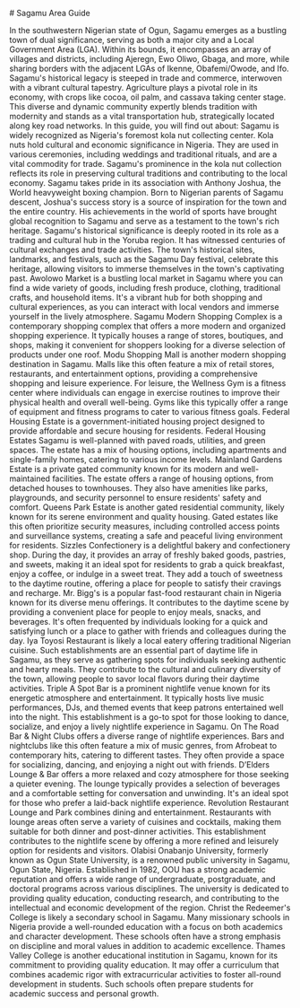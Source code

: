 \# Sagamu Area Guide

In the southwestern Nigerian state of Ogun, Sagamu emerges as a bustling town of dual significance, serving as both a major city and a Local Government Area (LGA). Within its bounds, it encompasses an array of villages and districts, including Ajeregn, Ewo Oliwo, Gbaga, and more, while sharing borders with the adjacent LGAs of Ikenne, Obafemi/Owode, and Ifo. Sagamu's historical legacy is steeped in trade and commerce, interwoven with a vibrant cultural tapestry. Agriculture plays a pivotal role in its economy, with crops like cocoa, oil palm, and cassava taking center stage. This diverse and dynamic community expertly blends tradition with modernity and stands as a vital transportation hub, strategically located along key road networks. In this guide, you will find out about: Sagamu is widely recognized as Nigeria's foremost kola nut collecting center. Kola nuts hold cultural and economic significance in Nigeria. They are used in various ceremonies, including weddings and traditional rituals, and are a vital commodity for trade. Sagamu's prominence in the kola nut collection reflects its role in preserving cultural traditions and contributing to the local economy. Sagamu takes pride in its association with Anthony Joshua, the World heavyweight boxing champion. Born to Nigerian parents of Sagamu descent, Joshua's success story is a source of inspiration for the town and the entire country. His achievements in the world of sports have brought global recognition to Sagamu and serve as a testament to the town's rich heritage. Sagamu's historical significance is deeply rooted in its role as a trading and cultural hub in the Yoruba region. It has witnessed centuries of cultural exchanges and trade activities. The town's historical sites, landmarks, and festivals, such as the Sagamu Day festival, celebrate this heritage, allowing visitors to immerse themselves in the town's captivating past. Awolowo Market is a bustling local market in Sagamu where you can find a wide variety of goods, including fresh produce, clothing, traditional crafts, and household items. It's a vibrant hub for both shopping and cultural experiences, as you can interact with local vendors and immerse yourself in the lively atmosphere. Sagamu Modern Shopping Complex is a contemporary shopping complex that offers a more modern and organized shopping experience. It typically houses a range of stores, boutiques, and shops, making it convenient for shoppers looking for a diverse selection of products under one roof. Modu Shopping Mall is another modern shopping destination in Sagamu. Malls like this often feature a mix of retail stores, restaurants, and entertainment options, providing a comprehensive shopping and leisure experience. For leisure, the Wellness Gym is a fitness center where individuals can engage in exercise routines to improve their physical health and overall well\-being. Gyms like this typically offer a range of equipment and fitness programs to cater to various fitness goals. Federal Housing Estate is a government\-initiated housing project designed to provide affordable and secure housing for residents. Federal Housing Estates Sagamu is well\-planned with paved roads, utilities, and green spaces. The estate has a mix of housing options, including apartments and single\-family homes, catering to various income levels. Mainland Gardens Estate is a private gated community known for its modern and well\-maintained facilities. The estate offers a range of housing options, from detached houses to townhouses. They also have amenities like parks, playgrounds, and security personnel to ensure residents' safety and comfort. Queens Park Estate is another gated residential community, likely known for its serene environment and quality housing. Gated estates like this often prioritize security measures, including controlled access points and surveillance systems, creating a safe and peaceful living environment for residents. Sizzles Confectionery is a delightful bakery and confectionery shop. During the day, it provides an array of freshly baked goods, pastries, and sweets, making it an ideal spot for residents to grab a quick breakfast, enjoy a coffee, or indulge in a sweet treat. They add a touch of sweetness to the daytime routine, offering a place for people to satisfy their cravings and recharge. Mr. Bigg's is a popular fast\-food restaurant chain in Nigeria known for its diverse menu offerings. It contributes to the daytime scene by providing a convenient place for people to enjoy meals, snacks, and beverages. It's often frequented by individuals looking for a quick and satisfying lunch or a place to gather with friends and colleagues during the day. Iya Toyosi Restaurant is likely a local eatery offering traditional Nigerian cuisine. Such establishments are an essential part of daytime life in Sagamu, as they serve as gathering spots for individuals seeking authentic and hearty meals. They contribute to the cultural and culinary diversity of the town, allowing people to savor local flavors during their daytime activities. Triple A Spot Bar is a prominent nightlife venue known for its energetic atmosphere and entertainment. It typically hosts live music performances, DJs, and themed events that keep patrons entertained well into the night. This establishment is a go\-to spot for those looking to dance, socialize, and enjoy a lively nightlife experience in Sagamu. On The Road Bar \& Night Clubs offers a diverse range of nightlife experiences. Bars and nightclubs like this often feature a mix of music genres, from Afrobeat to contemporary hits, catering to different tastes. They often provide a space for socializing, dancing, and enjoying a night out with friends. D’Elders Lounge \& Bar offers a more relaxed and cozy atmosphere for those seeking a quieter evening. The lounge typically provides a selection of beverages and a comfortable setting for conversation and unwinding. It's an ideal spot for those who prefer a laid\-back nightlife experience. Revolution Restaurant Lounge and Park combines dining and entertainment. Restaurants with lounge areas often serve a variety of cuisines and cocktails, making them suitable for both dinner and post\-dinner activities. This establishment contributes to the nightlife scene by offering a more refined and leisurely option for residents and visitors. Olabisi Onabanjo University, formerly known as Ogun State University, is a renowned public university in Sagamu, Ogun State, Nigeria. Established in 1982, OOU has a strong academic reputation and offers a wide range of undergraduate, postgraduate, and doctoral programs across various disciplines. The university is dedicated to providing quality education, conducting research, and contributing to the intellectual and economic development of the region. Christ the Redeemer's College is likely a secondary school in Sagamu. Many missionary schools in Nigeria provide a well\-rounded education with a focus on both academics and character development. These schools often have a strong emphasis on discipline and moral values in addition to academic excellence. Thames Valley College is another educational institution in Sagamu, known for its commitment to providing quality education. It may offer a curriculum that combines academic rigor with extracurricular activities to foster all\-round development in students. Such schools often prepare students for academic success and personal growth.